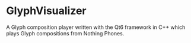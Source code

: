# GlyphVisualizer
A Glyph composition player written with the Qt6 framework in C++ which plays Glyph compositions from Nothing Phones.
